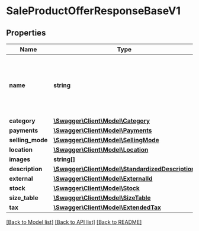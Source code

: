 # SaleProductOfferResponseBaseV1

## Properties
Name | Type | Description | Notes
------------ | ------------- | ------------- | -------------
**name** | **string** | Name of the offer. Words used in the name field cannot be longer than 50 characters. | [optional] 
**category** | [**\Swagger\Client\Model\Category**](Category.md) |  | [optional] 
**payments** | [**\Swagger\Client\Model\Payments**](Payments.md) |  | [optional] 
**selling_mode** | [**\Swagger\Client\Model\SellingMode**](SellingMode.md) |  | [optional] 
**location** | [**\Swagger\Client\Model\Location**](Location.md) |  | [optional] 
**images** | **string[]** |  | [optional] 
**description** | [**\Swagger\Client\Model\StandardizedDescription**](StandardizedDescription.md) |  | [optional] 
**external** | [**\Swagger\Client\Model\ExternalId**](ExternalId.md) |  | [optional] 
**stock** | [**\Swagger\Client\Model\Stock**](Stock.md) |  | [optional] 
**size_table** | [**\Swagger\Client\Model\SizeTable**](SizeTable.md) |  | [optional] 
**tax** | [**\Swagger\Client\Model\ExtendedTax**](ExtendedTax.md) |  | [optional] 

[[Back to Model list]](../../README.md#documentation-for-models) [[Back to API list]](../../README.md#documentation-for-api-endpoints) [[Back to README]](../../README.md)


